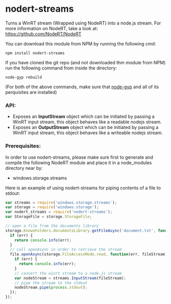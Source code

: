 nodert-streams
=====
Turns a WinRT stream (Wrapped using NodeRT) into a node.js stream.
For more information on NodeRT, take a look at: <a href="https://github.com/NodeRT/NodeRT" target="_blank">https://github.com/NodeRT/NodeRT</a>

You can download this module from NPM by running the following cmd:

```
npm install nodert-streams
```

If you have cloned the git repo (and not downloaded thm module from NPM) run the following command from inside the directory:

```
node-gyp rebuild
```

(For both of the above commands, make sure that <a href="https://github.com/TooTallNate/node-gyp" target="_blank">node-gyp</a> and all of its perquisites are installed)

<h3>API:</h3>

* Exposes an **InputStream** object which can be initiated by passing a WinRT input stream, this object behaves like a readable nodejs stream.
* Exposes an **OutputStream** object which can be initiated by passing a WinRT input stream, this object behaves like a writeable nodejs stream.


<h3>Prerequisites:</h3>

In order to use nodert-streams, please make sure first to generate and compile the following NodeRT module and place it in a node_modules directory near by:
* windows.storage.streams

Here is an example of using nodert-streams for piping contents of a file to stdout:

```javascript
var streams = require('windows.storage.streams');
var storage = require('windows.storage');
var nodert_streams = require('nodert-streams');
var StorageFile = storage.StorageFile;

// open a file from the documents library
storage.KnownFolders.documentsLibrary.getFileAsync('document.txt', function(err, file) {
  if (err) {
    return console.info(err);
  }
  // call openAsync in order to retrieve the stream
  file.openAsync(storage.FileAccessMode.read, function(err, fileStream) {
    if (err) {
      return console.info(err);
    }
    // convert the winrt stream to a node.js stream
    var nodeStream = streams.InputStream(fileStream);
    // pipe the stream to the stdout
    nodeStream.pipe(process.stdout);
  });
});
```
